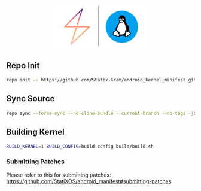 [<center><img src="https://raw.githubusercontent.com/sourajitk/STX-Logo/main/stx-2021-kernel.png" height="50%" width="50%;" /></center>](https://github.com/StatiXOS)

## Repo Init ##
```bash
repo init -u https://github.com/Statix-Gram/android_kernel_manifest.git -b android-msm-4.14
```
## Sync Source ##
```bash
repo sync --force-sync --no-clone-bundle --current-branch --no-tags -j$(nproc --all)
```
## Building Kernel ##
```bash
BUILD_KERNEL=1 BUILD_CONFIG=build.config build/build.sh
```
### Submitting Patches ###
Please refer to this for submitting patches: https://github.com/StatiXOS/android_manifest#submitting-patches
